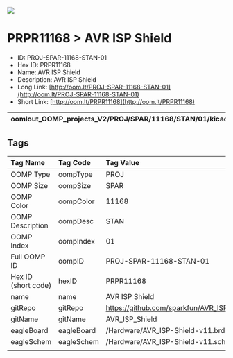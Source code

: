 


  
![][im]
# PRPR11168 > AVR ISP Shield

- ID: PROJ-SPAR-11168-STAN-01
- Hex ID: PRPR11168
- Name: AVR ISP Shield
- Description: AVR ISP Shield
- Long Link: [http://oom.lt/PROJ-SPAR-11168-STAN-01](http://oom.lt/PROJ-SPAR-11168-STAN-01)
- Short Link: [http://oom.lt/PRPR11168](http://oom.lt/PRPR11168)
  

|oomlout_OOMP_projects_V2/PROJ/SPAR/11168/STAN/01/kicadPcb3dFront.png|oomlout_OOMP_projects_V2/PROJ/SPAR/11168/STAN/01/kicadPcb3dBack.png|oomlout_OOMP_projects_V2/PROJ/SPAR/11168/STAN/01/kicadPcb3d.png||
| :---: | :---: | :---: | :---: |

## Tags
  

|Tag Name|Tag Code|Tag Value|
| :--- | :--- | :--- |
|OOMP Type|oompType|PROJ|
|OOMP Size|oompSize|SPAR|
|OOMP Color|oompColor|11168|
|OOMP Description|oompDesc|STAN|
|OOMP Index|oompIndex|01|
|Full OOMP ID|oompID|PROJ-SPAR-11168-STAN-01|
|Hex ID (short code)|hexID|PRPR11168|
|name|name|AVR ISP Shield|
|gitRepo|gitRepo|https://github.com/sparkfun/AVR_ISP_Shield|
|gitName|gitName|AVR_ISP_Shield|
|eagleBoard|eagleBoard|/Hardware/AVR_ISP-Shield-v11.brd|
|eagleSchem|eagleSchem|/Hardware/AVR_ISP-Shield-v11.sch|
||||



[im]: PROJ/SPAR/11168/STAN/01/kicadPcb3d_450.png
